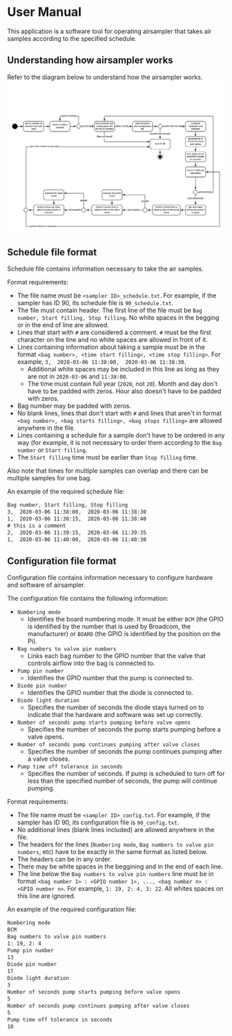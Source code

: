 # User Manual

This application is a software tool for operating airsampler that takes air samples according to the specified schedule. 

## Understanding how airsampler works
Refer to the diagram below to understand how the airsampler works.
![Algorithm](/img/algorithm_diagram.png)

## Schedule file format
Schedule file contains information necessary to take the air samples.

Format requirements:

- The file name must be ```<sampler ID>_schedule.txt```. For example, if the sampler has ID 90, its schedule file is ```90_schedule.txt```.
- The file must contain header. The first line of the file must be ```Bag number, Start filling, Stop filling```. No white spaces in the begging or in the end of line are allowed.
- Lines that start with ```#``` are considered a comment. ```#``` must be the first character on the line and no white spaces are allowed in front of it.
- Lines containing information about taking a sample must be in the format ```<bag number>, <time start filling>, <time stop filling>```. For example, ```3,  2020-03-06 11:38:00,  2020-03-06 11:38:30```. 
	- Additional white spaces may be included in this line as long as they are not in ```2020-03-06``` and ```11:38:00```.
	- The time must contain full year (```2020```, not ```20```). Month and day don't have to be padded with zeros. Hour also doesn't have to be padded with zeros.
- Bag number may be padded with zeros.
- No blank lines, lines that don't start with ```#``` and lines that aren't in format ```<bag number>, <bag starts filling>, <bag stops filling>``` are allowed anywhere in the file.
- Lines containing a schedule for a sample don't have to be ordered in any way (for example, it is not necessary to order them according to the ```Bag number``` or ```Start filling```.
- The ```Start filling``` time must be earlier than ```Stop filling``` time.

Also note that times for multiple samples can overlap and there can be multiple samples for one bag.


An example of the required schedule file:

	Bag number, Start filling, Stop filling
	3,  2020-03-06 11:38:00,  2020-03-06 11:38:30
	1,  2020-03-06 11:38:15,  2020-03-06 11:38:40
	# this is a comment
	2,  2020-03-06 11:39:15,  2020-03-06 11:39:35
	1,  2020-03-06 11:40:00,  2020-03-06 11:40:30


## Configuration file format
Configuration file contains information necessary to configure hardware and software of airsampler.

The configuration file contains the following information:

- ```Numbering mode```
	- Identifies the board numbering mode. It must be either ```BCM``` (the GPIO is identified by the number that is used by Broadcom, the manufacturer) or ```BOARD``` (the GPIO is identified by the position on the Pi).
- ```Bag numbers to valve pin numbers```
	- Links each bag number to the GPIO number that the valve that controls airflow into the bag is connected to.
- ```Pump pin number```
	- Identifies the GPIO number that the pump is connected to.
- ```Diode pin number```
	- Identifies the GPIO number that the diode is connected to.
- ```Diode light duration```
	- Specifies the number of seconds the diode stays turned on to indicate that the hardware and software was set up correctly.
- ```Number of seconds pump starts pumping before valve opens```
	- Specifies the number of seconds the pump starts pumping before a valve opens.
- ```Number of seconds pump continues pumping after valve closes```
	- Specifies the number of seconds the pump continues pumping after a valve closes.
- ```Pump time off tolerance in seconds```
	- Specifies the number of seconds. If pump is scheduled to turn off for less than the specified number of seconds, the pump will continue pumping.

Format requirements:

- The file name must be ```<sampler ID>_config.txt```. For example, if the sampler has ID 90, its configuration file is ```90_config.txt```.
- No additional lines (blank lines included) are allowed anywhere in the file. 
- The headers for the lines (```Numbering mode```, ```Bag numbers to valve pin numbers```, etc) have to be exactly in the same format as listed below. 
- The headers can be in any order.
- There may be white spaces in the beggining and in the end of each line.
- The line below the ```Bag numbers to valve pin numbers``` line must be in format ```<bag number 1> : <GPIO number 1>, ..., <bag number n> : <GPIO number n>```. For example, ```1: 19, 2: 4, 3: 22```. All whites spaces on this line are ignored.


An example of the required configuration file:

	Numbering mode
	BCM
	Bag numbers to valve pin numbers
	1: 19, 2: 4
	Pump pin number
	13
	Diode pin number
	17
	Diode light duration
	3
	Number of seconds pump starts pumping before valve opens
	5
	Number of seconds pump continues pumping after valve closes
	5
	Pump time off tolerance in seconds
	10


